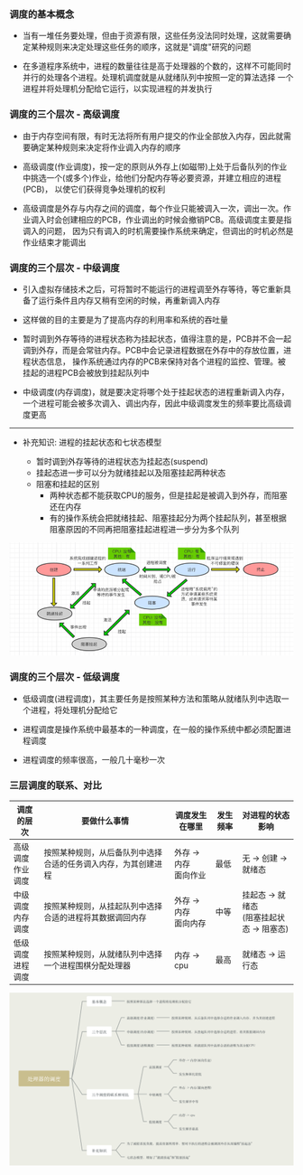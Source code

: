 ### 调度的基本概念

- 当有一堆任务要处理，但由于资源有限，这些任务没法同时处理，这就需要确定某种规则来决定处理这些任务的顺序，这就是"调度"研究的问题

- 在多道程序系统中，进程的数量往往是高于处理器的个数的，这样不可能同时并行的处理各个进程。处理机调度就是从就绪队列中按照一定的算法选择
一个进程并将处理机分配给它运行，以实现进程的并发执行
  

### 调度的三个层次 - 高级调度

- 由于内存空间有限，有时无法将所有用户提交的作业全部放入内存，因此就需要确定某种规则来决定将作业调入内存的顺序

- 高级调度(作业调度)，按一定的原则从外存上(如磁带)上处于后备队列的作业中挑选一个(或多个)作业，给他们分配内存等必要资源，并建立相应的进程(PCB)，
以使它们获得竞争处理机的权利
  
- 高级调度是外存与内存之间的调度，每个作业只能被调入一次，调出一次。作业调入时会创建相应的PCB，作业调出的时候会撤销PCB。高级调度主要是指调入的问题，
因为只有调入的时机需要操作系统来确定，但调出的时机必然是作业结束才能调出
  
### 调度的三个层次 - 中级调度

- 引入虚拟存储技术之后，可将暂时不能运行的进程调至外存等待，等它重新具备了运行条件且内存又稍有空闲的时候，再重新调入内存

- 这样做的目的主要是为了提高内存的利用率和系统的吞吐量

- 暂时调到外存等待的进程状态称为挂起状态，值得注意的是，PCB并不会一起调到外存，而是会常驻内存。PCB中会记录进程数据在外存中的存放位置，进程状态信息，
操作系统通过内存的PCB来保持对各个进程的监控、管理。被挂起的进程PCB会被放到挂起队列中
  
- 中级调度(内存调度)，就是要决定将哪个处于挂起状态的进程重新调入内存，一个进程可能会被多次调入、调出内存，因此中级调度发生的频率要比高级调度更高

---

- 补充知识: 进程的挂起状态和七状态模型

    - 暂时调到外存等待的进程状态为挂起态(suspend)
    - 挂起态进一步可以分为就绪挂起以及阻塞挂起两种状态
    - 阻塞和挂起的区别
        - 两种状态都不能获取CPU的服务，但是挂起是被调入到外存，而阻塞还在内存
        - 有的操作系统会把就绪挂起、阻塞挂起分为两个挂起队列，甚至根据阻塞原因的不同再把阻塞挂起进程进一步分为多个队列

![os_thread_7_status.png](../../Images/os_thread_7_status.png)

### 调度的三个层次 - 低级调度

- 低级调度(进程调度)，其主要任务是按照某种方法和策略从就绪队列中选取一个进程，将处理机分配给它

- 进程调度是操作系统中最基本的一种调度，在一般的操作系统中都必须配置进程调度

- 进程调度的频率很高，一般几十毫秒一次

### 三层调度的联系、对比

调度的层次 | 要做什么事情 | 调度发生在哪里 | 发生频率 | 对进程的状态影响 |
|---|---|---|---|---|
高级调度<br/>作业调度 | 按照某种规则，从后备队列中选择合适的任务调入内存，为其创建进程 | 外存 -> 内存 <br/> 面向作业 | 最低 | 无 -> 创建 -> 就绪态
中级调度<br/>内存调度 | 按照某种规则，从挂起队列中选择合适的进程将其数据调回内存 | 外存 -> 内存 <br/> 面向内存 | 中等 | 挂起态 -> 就绪态 <br/> (阻塞挂起状态 -> 阻塞态)
低级调度<br/>进程调度 | 按照某种规则，从就绪队列中选择一个进程围棋分配处理器 | 内存 -> cpu | 最高 | 就绪态 -> 运行态


![os_cpu_schedule.png](../../Images/os_cpu_schedule.png)
